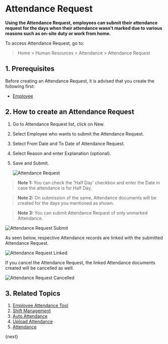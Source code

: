 # Attendance Request

**Using the Attendance Request, employees can submit their attendance request for the days when their attendance wasn't marked due to various reasons such as on-site duty or work from home.**

To access Attendance Request, go to:

> Home > Human Resources > Attendance > Attendance Request 

## 1. Prerequisites

Before creating an Attendance Request, it is advised that you create the following first:

* [Employee](/docs/user/manual/en/human-resources/employee)


## 2. How to create an Attendance Request

1. Go to Attendance Request list, click on New.
1. Select Employee who wants to submit the Attendance Request.
1. Select From Date and To Date of Attendance Request.
1. Select Reason and enter Explanation (optional).
1. Save and Submit.


    <img class="screenshot"  alt="Attendance Request" src="{{docs_base_url}}/v12/assets/img/human-resources/attendance-request.png">

> **Note 1:** You can check the 'Half Day' checkbox and enter the Date in case the attendance is for Half Day.

> **Note 2:** On submission of the same, Attendance documents will be created for the days you mentioned as shown.

> **Note 3:** You can submit Attendance Request of only unmarked Attendance.



<img class="screenshot"  alt="Attendance Request Submit" src="{{docs_base_url}}/v12/assets/img/human-resources/attendance-request-submission.png">

As seen below, respective Attendance records are linked with the submitted Attendance Request.

 <img class="screenshot"  alt="Attendance Request Linked" src="{{docs_base_url}}/v12/assets/img/human-resources/attendance-request-link.png">

If you cancel the Attendance Request, the linked Attendance documents created will be cancelled as well.

 <img class="screenshot"  alt="Attendance Request Cancelled" src="{{docs_base_url}}/v12/assets/img/human-resources/attendance-request-cancelled.png">


## 3. Related Topics

1. [Employee Attendance Tool](/docs/user/manual/en/human-resources/employee-attendance-tool)
1. [Shift Management](/docs/user/manual/en/human-resources/shift-management)
1. [Auto Attendance](/docs/user/manual/en/human-resources/auto-attendance)
1. [Upload Attendance](/docs/user/manual/en/human-resources/upload-attendance)
1. [Attendance](/docs/user/manual/en/human-resources/attendance)


{next}
